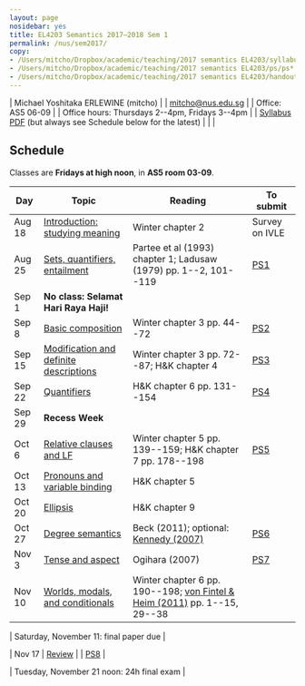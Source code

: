 ```yaml
---
layout: page
nosidebar: yes
title: EL4203 Semantics 2017–2018 Sem 1
permalink: /nus/sem2017/
copy:
- /Users/mitcho/Dropbox/academic/teaching/2017 semantics EL4203/syllabus/syllabus.pdf
- /Users/mitcho/Dropbox/academic/teaching/2017 semantics EL4203/ps/ps*.pdf
- /Users/mitcho/Dropbox/academic/teaching/2017 semantics EL4203/handouts/handout*.pdf
---
```


| Michael Yoshitaka ERLEWINE (mitcho) |
| <a href='mailto:mitcho@nus.edu.sg'>mitcho@nus.edu.sg</a> |
| Office: AS5 06-09 |
| Office hours: Thursdays 2--4pm, Fridays 3--4pm |
| [Syllabus PDF](syllabus.pdf) (but always see Schedule below for the latest) |
| |

## Schedule

Classes are **Fridays at high noon**, in **AS5 room 03-09**.

| Day    | Topic | Reading | To submit |
|--------|-------|---------|-----------|
| Aug 18 | [Introduction: studying meaning](handout01.pdf) | Winter chapter 2 | Survey on IVLE |
| Aug 25 | [Sets, quantifiers, entailment](handout02.pdf) | Partee et al (1993) chapter 1; Ladusaw (1979) pp. 1--2, 101--119 | [PS1](ps1.pdf) |
| Sep  1 | **No class: Selamat Hari Raya Haji!** |
| Sep  8 | [Basic composition](handout03.pdf) | Winter chapter 3 pp. 44--72 | [PS2](ps2.pdf) |
| Sep 15 | [Modification and definite descriptions](handout04.pdf) | Winter chapter 3 pp. 72--87; H&amp;K chapter 4 | [PS3](ps3.pdf) |
| Sep 22 | [Quantifiers](handout05.pdf) | H&amp;K chapter 6 pp. 131--154 | [PS4](ps4.pdf) |
| Sep 29 | **Recess Week** |
| Oct  6 | [Relative clauses and LF](handout06.pdf) | Winter chapter 5 pp. 139--159; H&amp;K chapter 7 pp. 178--198 | [PS5](ps5.pdf) |
| Oct 13 | [Pronouns and variable binding](handout07.pdf) | H&amp;K chapter 5 | |
| Oct 20 | [Ellipsis](handout08.pdf) | H&amp;K chapter 9 | |
| Oct 27 | [Degree semantics](handout09.pdf) | Beck (2011); optional: [Kennedy (2007)](http://semantics.uchicago.edu/kennedy/docs/vg-epub.pdf) | [PS6](ps6.pdf) |
| Nov  3 | [Tense and aspect](handout10.pdf) | Ogihara (2007) | [PS7](ps7.pdf) |
| Nov 10 | [Worlds, modals, and conditionals](handout11.pdf) | Winter chapter 6 pp. 190--198; [von Fintel &amp; Heim (2011)](http://web.mit.edu/fintel/fintel-heim-intensional.pdf) pp. 1--15, 29--38 | |

| Saturday, November 11: final paper due |

| Nov 17 | [Review](handout-review.pdf) | | [PS8](ps8.pdf) |

| Tuesday, November 21 noon: 24h final exam |